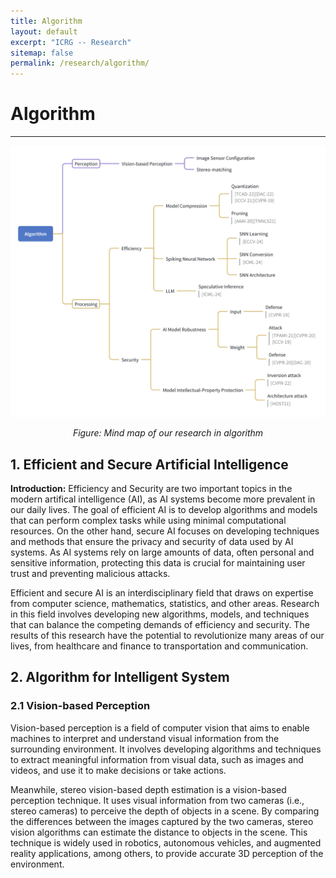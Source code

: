 ```yaml
---
title: Algorithm
layout: default
excerpt: "ICRG -- Research"
sitemap: false
permalink: /research/algorithm/
---
```


# Algorithm

----

<p align="center">
<img src="/images/research_intro/algorithm_mindmap.png" alt="drawing" width="800"/>
</p>
<p align="center">
    <em>Figure: Mind map of our research in algorithm</em>
</p>



## 1. Efficient and Secure Artificial Intelligence

**Introduction:** Efficiency and Security are two important topics in the modern artifical intelligence (AI), as AI systems become more prevalent in our daily lives. The goal of efficient AI is to develop algorithms and models that can perform complex tasks while using minimal computational resources. On the other hand, secure AI focuses on developing techniques and methods that ensure the privacy and security of data used by AI systems. As AI systems rely on large amounts of data, often personal and sensitive information, protecting this data is crucial for maintaining user trust and preventing malicious attacks. 

Efficient and secure AI is an interdisciplinary field that draws on expertise from computer science, mathematics, statistics, and other areas. Research in this field involves developing new algorithms, models, and techniques that can balance the competing demands of efficiency and security. The results of this research have the potential to revolutionize many areas of our lives, from healthcare and finance to transportation and communication.


## 2. Algorithm for Intelligent System

### 2.1 Vision-based Perception

Vision-based perception is a field of computer vision that aims to enable machines to interpret and understand visual information from the surrounding environment. It involves developing algorithms and techniques to extract meaningful information from visual data, such as images and videos, and use it to make decisions or take actions.

Meanwhile, stereo vision-based depth estimation is a vision-based perception technique. It uses visual information from two cameras (i.e., stereo cameras) to perceive the depth of objects in a scene. By comparing the differences between the images captured by the two cameras, stereo vision algorithms can estimate the distance to objects in the scene. This technique is widely used in robotics, autonomous vehicles, and augmented reality applications, among others, to provide accurate 3D perception of the environment.